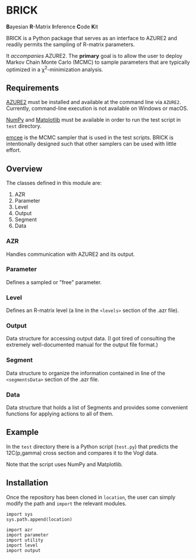 # BRICK

**B**ayesian **R**-Matrix **I**nference **C**ode **K**it

BRICK is a Python package that serves as an interface to AZURE2 and readily
permits the sampling of R-matrix parameters.

It _accompanies_ AZURE2. The **primary** goal is to allow the user to deploy
Markov Chain Monte Carlo (MCMC) to sample parameters that are typically
optimized in a &chi;<sup>2</sup>-minimization analysis.

## Requirements

[AZURE2](https://azure.nd.edu) must be installed and available at the command
line via `AZURE2`. Currently, command-line execution is not available on Windows
or macOS.

[NumPy](https://numpy.org) and [Matplotlib](https://matplotlib.org/) must be
available in order to run the test script in `test` directory.

[emcee](https://pypi.org/project/emcee/) is the MCMC sampler that is used in the
test scripts. BRICK is intentionally designed such that other samplers can be
used with little effort.

## Overview

The classes defined in this module are:

1. AZR
2. Parameter
3. Level
4. Output
5. Segment
6. Data

### AZR

Handles communication with AZURE2 and its output.

### Parameter

Defines a sampled or "free" parameter.

### Level

Defines an R-matrix level (a line in the `<levels>` section of the .azr file).

### Output

Data structure for accessing output data. (I got tired of consulting the
extremely well-documented manual for the output file format.)

### Segment

Data structure to organize the information contained in line of the
`<segmentsData>` section of the .azr file.

### Data

Data structure that holds a list of Segments and provides some convenient
functions for applying actions to all of them.

## Example

In the `test` directory there is a Python script (`test.py`) that predicts the
12C(p,gamma) cross section and compares it to the Vogl data.

Note that the script uses NumPy and Matplotlib.

## Installation

Once the repository has been cloned in `location`, the user can simply modify
the path and `import` the relevant modules.

```
import sys
sys.path.append(location)

import azr
import parameter
import utility
import level
import output
```
